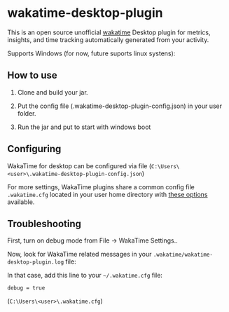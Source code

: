 # wakatime-desktop-plugin

This is an open source unofficial [wakatime](https://wakatime.com/) Desktop plugin for metrics, insights, and time tracking automatically generated from your
activity.

Supports Windows (for now, future suports linux systens):

## How to use

1. Clone and build your jar.

2. Put the config file  (.wakatime-desktop-plugin-config.json) in your user folder.

3. Run the jar and put to start with windows boot

## Configuring

WakaTime for desktop can be configured via file
(`C:\Users\<user>\.wakatime-desktop-plugin-config.json`)

For more settings, WakaTime plugins share a common config file `.wakatime.cfg` located in your user home directory
with [these options](https://github.com/wakatime/wakatime#configuring) available.

## Troubleshooting

First, turn on debug mode from File -> WakaTime Settings..

Now, look for WakaTime related messages in your `.wakatime/wakatime-desktop-plugin.log` file:

In that case, add this line to your `~/.wakatime.cfg` file:

    debug = true

(`C:\Users\<user>\.wakatime.cfg`)
